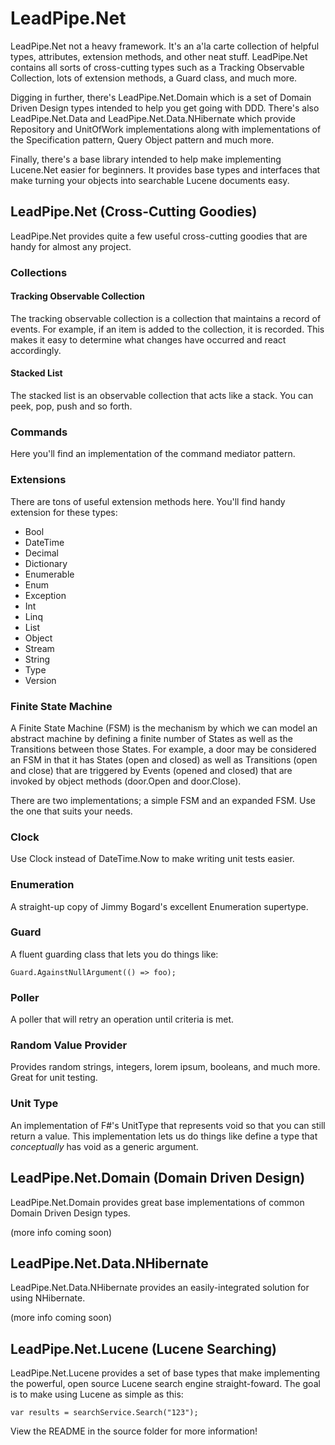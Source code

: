 # LeadPipe.Net

LeadPipe.Net not a heavy framework. It's an a'la carte collection of helpful types, attributes, extension methods, and other neat stuff. LeadPipe.Net contains all sorts of cross-cutting types such as a Tracking Observable Collection, lots of extension methods, a Guard class, and much more.

Digging in further, there's LeadPipe.Net.Domain which is a set of Domain Driven Design types intended to help you get going with DDD. There's also LeadPipe.Net.Data and LeadPipe.Net.Data.NHibernate which provide Repository and UnitOfWork implementations along with implementations of the Specification pattern, Query Object pattern and much more.

Finally, there's a base library intended to help make implementing Lucene.Net easier for beginners. It provides base types and interfaces that make turning your objects into searchable Lucene documents easy.

## LeadPipe.Net (Cross-Cutting Goodies)

LeadPipe.Net provides quite a few useful cross-cutting goodies that are handy for almost any project.

### Collections

#### Tracking Observable Collection

The tracking observable collection is a collection that maintains a record of events. For example, if an item is added to the collection, it is recorded. This makes it easy to determine what changes have occurred and react accordingly.

#### Stacked List

The stacked list is an observable collection that acts like a stack. You can peek, pop, push and so forth.

### Commands

Here you'll find an implementation of the command mediator pattern.

### Extensions

There are tons of useful extension methods here. You'll find handy extension for these types:

- Bool
- DateTime
- Decimal
- Dictionary
- Enumerable
- Enum
- Exception
- Int
- Linq
- List
- Object
- Stream
- String
- Type
- Version

### Finite State Machine

A Finite State Machine (FSM) is the mechanism by which we can model an abstract machine by defining a finite number of States as well as the Transitions between those States. For example, a door may be considered an FSM in that it has States (open and closed) as well as Transitions (open and close) that are triggered by Events (opened and closed) that are invoked by object methods (door.Open and door.Close).

There are two implementations; a simple FSM and an expanded FSM. Use the one that suits your needs.
 
### Clock

Use Clock instead of DateTime.Now to make writing unit tests easier.

### Enumeration

A straight-up copy of Jimmy Bogard's excellent Enumeration supertype.

### Guard

A fluent guarding class that lets you do things like:

```
Guard.AgainstNullArgument(() => foo);
```

### Poller

A poller that will retry an operation until criteria is met.

### Random Value Provider

Provides random strings, integers, lorem ipsum, booleans, and much more. Great for unit testing.

### Unit Type

An implementation of F#'s UnitType that represents void so that you can still return a value. This implementation lets us do things like define a type that *conceptually* has void as a generic argument.

## LeadPipe.Net.Domain (Domain Driven Design)

LeadPipe.Net.Domain provides great base implementations of common Domain Driven Design types.

(more info coming soon)

## LeadPipe.Net.Data.NHibernate

LeadPipe.Net.Data.NHibernate provides an easily-integrated solution for using NHibernate.

(more info coming soon)

## LeadPipe.Net.Lucene (Lucene Searching)

LeadPipe.Net.Lucene provides a set of base types that make implementing the powerful, open source Lucene search engine straight-foward. The goal is to make using Lucene as simple as this:

```c-sharp
var results = searchService.Search("123");
```

View the README in the source folder for more information!
